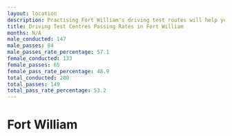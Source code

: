 ```yaml
---
layout: location
description: Practising Fort William's driving test routes will help you become more confident in your gear-changing abilities.
title: Driving Test Centres Passing Rates in Fort William
months: N/A
male_conducted: 147
male_passes: 84
male_passes_rate_percentage: 57.1
female_conducted: 133
female_passes: 65
female_pass_rate_percentage: 48.9
total_conducted: 280
total_passes: 149
total_pass_rate_percentage: 53.2
---
```


# Fort William
